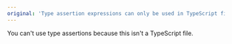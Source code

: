 ```yaml
---
original: 'Type assertion expressions can only be used in TypeScript files.'
---
```


You can't use type assertions because this isn't a TypeScript file.
